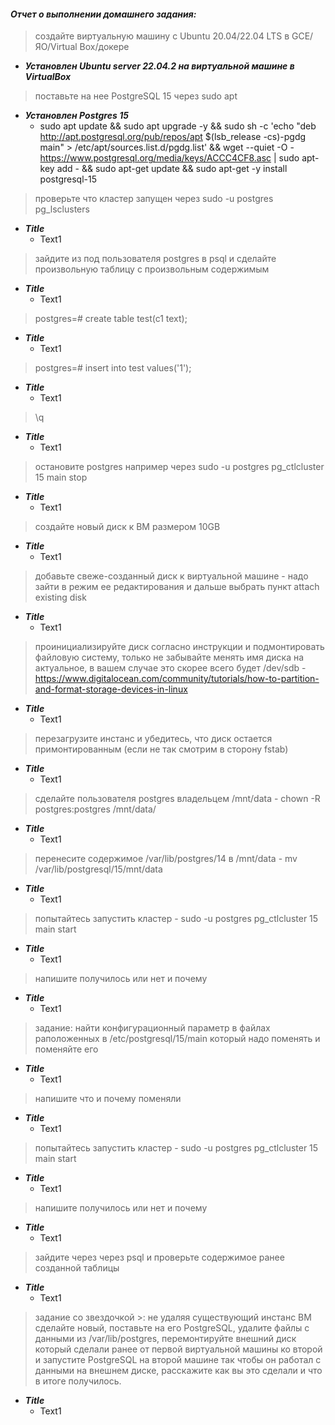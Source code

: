 #### *Отчет о выполнении домашнего задания:*


> создайте виртуальную машину c Ubuntu 20.04/22.04 LTS в GCE/ЯО/Virtual Box/докере
* **_Установлен Ubuntu server 22.04.2 на виртуальной машине в VirtualBox_**
	
> поставьте на нее PostgreSQL 15 через sudo apt
* **_Установлен Postgres 15_**  
    * sudo apt update && sudo apt upgrade -y && sudo sh -c 'echo "deb http://apt.postgresql.org/pub/repos/apt $(lsb_release -cs)-pgdg main" > /etc/apt/sources.list.d/pgdg.list' && wget --quiet -O - https://www.postgresql.org/media/keys/ACCC4CF8.asc | sudo apt-key add - && sudo apt-get update && sudo apt-get -y install postgresql-15
	
> проверьте что кластер запущен через sudo -u postgres pg_lsclusters
* **_Title_**  
    * Text1
	
> зайдите из под пользователя postgres в psql и сделайте произвольную таблицу с произвольным содержимым
* **_Title_**  
    * Text1
	
> postgres=# create table test(c1 text);
* **_Title_**  
    * Text1
	
> postgres=# insert into test values('1');
* **_Title_**  
    * Text1
	
> \q
* **_Title_**  
    * Text1
	
> остановите postgres например через sudo -u postgres pg_ctlcluster 15 main stop
* **_Title_**  
    * Text1
	
> создайте новый диск к ВМ размером 10GB
* **_Title_**  
    * Text1
	
> добавьте свеже-созданный диск к виртуальной машине - надо зайти в режим ее редактирования и дальше выбрать пункт attach existing disk
* **_Title_**  
    * Text1
	
> проинициализируйте диск согласно инструкции и подмонтировать файловую систему, только не забывайте менять имя диска на актуальное, в вашем случае это скорее всего будет /dev/sdb - https://www.digitalocean.com/community/tutorials/how-to-partition-and-format-storage-devices-in-linux
* **_Title_**  
    * Text1
	
> перезагрузите инстанс и убедитесь, что диск остается примонтированным (если не так смотрим в сторону fstab)
* **_Title_**  
    * Text1
	
> сделайте пользователя postgres владельцем /mnt/data - chown -R postgres:postgres /mnt/data/
* **_Title_**  
    * Text1
	
> перенесите содержимое /var/lib/postgres/14 в /mnt/data - mv /var/lib/postgresql/15/mnt/data
* **_Title_**  
    * Text1
	
> попытайтесь запустить кластер - sudo -u postgres pg_ctlcluster 15 main start
* **_Title_**  
    * Text1
	
> напишите получилось или нет и почему
* **_Title_**  
    * Text1
	
> задание: найти конфигурационный параметр в файлах раположенных в /etc/postgresql/15/main который надо поменять и поменяйте его
* **_Title_**  
    * Text1
	
> напишите что и почему поменяли
* **_Title_**  
    * Text1
	
> попытайтесь запустить кластер - sudo -u postgres pg_ctlcluster 15 main start
* **_Title_**  
    * Text1
	
> напишите получилось или нет и почему
* **_Title_**  
    * Text1
	
> зайдите через через psql и проверьте содержимое ранее созданной таблицы
* **_Title_**  
    * Text1
	
> задание со звездочкой >: не удаляя существующий инстанс ВМ сделайте новый, поставьте на его PostgreSQL, удалите файлы с данными из /var/lib/postgres, перемонтируйте внешний диск который сделали ранее от первой виртуальной машины ко второй и запустите PostgreSQL на второй машине так чтобы он работал с данными на внешнем диске, расскажите как вы это сделали и что в итоге получилось.
* **_Title_**  
    * Text1
